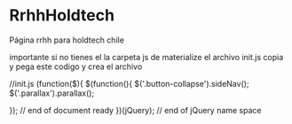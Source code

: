 # RrhhHoldtech
Página rrhh para holdtech chile

importante si no tienes el la carpeta js de materialize el archivo init.js copia y pega este codigo y crea el archivo


//init.js
(function($){
  $(function(){
    $('.button-collapse').sideNav();
    $('.parallax').parallax();

  }); // end of document ready
})(jQuery); // end of jQuery name space
